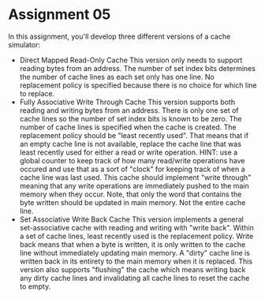# Assignment 05

In this assignment, you'll develop three different versions of
a cache simulator:

* Direct Mapped Read-Only Cache
  This version only needs to support reading bytes from an address.
  The number of set index bits determines the number of cache lines as each
  set only has one line. No replacement policy is specified because there is
  no choice for which line to replace. 
* Fully Associative Write Through Cache
  This version supports both reading and writing bytes from an address.
  There is only one set of cache lines so the number of set index bits is known
  to be zero. The number of cache lines is specified when the cache is created.
  The replacement policy should be "least recently used". That means that if an
  empty cache line is not available, replace the cache line that was least recently
  used for either a read or write operation. HINT: use a global counter to keep track
  of how many read/write operations have occured and use that as a sort of "clock" for 
  keeping track of when a cache line was last used. This cache should implement 
  "write through" meaning that any write operations are immediately pushed to the main
  memory when they occur. Note, that only the word that contains the byte written should
  be updated in main memory. Not the entire cache line.
* Set Associative Write Back Cache
  This version implements a general set-associative cache with reading and writing
  with "write back". Within a set of cache lines, least recently used is the replacement
  policy. Write back means that when a byte is written, it is only written to the cache line
  without immediately updating main memory. A "dirty" cache line is written back in its entirety
  to the main memory when it is replaced. This version also supports "flushing" the cache which
  means writing back any dirty cache lines and invalidating all cache lines to reset the cache
  to empty.
